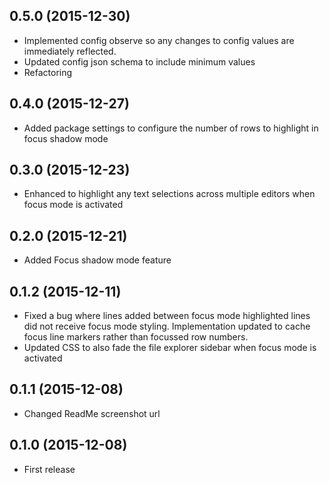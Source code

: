 
## 0.5.0  (2015-12-30)
* Implemented config observe so any changes to config values are immediately reflected.
* Updated config json schema to include minimum values
* Refactoring

## 0.4.0  (2015-12-27)
* Added package settings to configure the number of rows to highlight in focus shadow mode

## 0.3.0  (2015-12-23)
* Enhanced to highlight any text selections across multiple editors when focus mode is activated

## 0.2.0  (2015-12-21)
* Added Focus shadow mode feature

## 0.1.2  (2015-12-11)
* Fixed a bug where lines added between focus mode highlighted lines did not receive focus mode styling.
Implementation updated to cache focus line markers rather than focussed row numbers.
* Updated CSS to also fade the file explorer sidebar when focus mode is activated

## 0.1.1  (2015-12-08)
* Changed ReadMe screenshot url

## 0.1.0  (2015-12-08)
* First release
